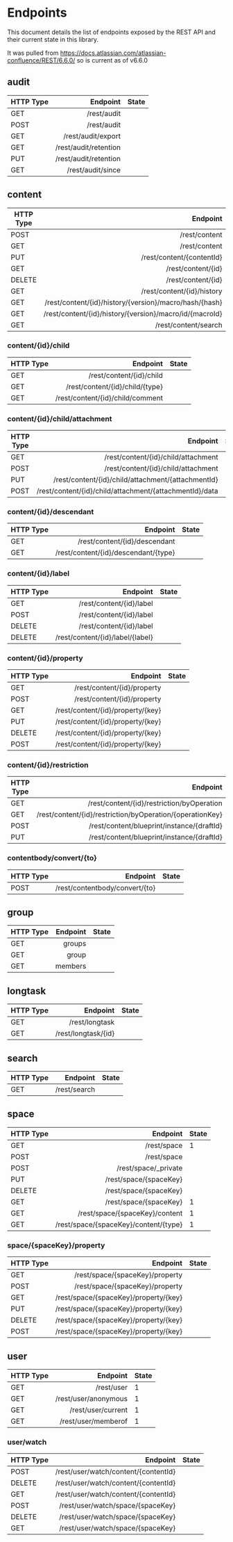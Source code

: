 # Endpoints

This document details the list of endpoints exposed by the REST API and their current 
state in this library.

It was pulled from https://docs.atlassian.com/atlassian-confluence/REST/6.6.0/ so 
is current as of v6.6.0

## audit

| HTTP Type | Endpoint                                                | State |
|-----------|--------------------------------------------------------:|-------|
|GET        |/rest/audit                                              |       |
|POST       |/rest/audit                                              |       |
|GET        |/rest/audit/export                                       |       |
|GET        |/rest/audit/retention                                    |       |
|PUT        |/rest/audit/retention                                    |       |
|GET        |/rest/audit/since                                        |       |

## content

| HTTP Type | Endpoint                                                | State |
|-----------|--------------------------------------------------------:|-------|
|POST       |/rest/content                                            |       |
|GET        |/rest/content                                            |       |
|PUT        |/rest/content/{contentId}                                |       |
|GET        |/rest/content/{id}                                       |       |
|DELETE     |/rest/content/{id}                                       |       |
|GET        |/rest/content/{id}/history                               |       |
|GET        |/rest/content/{id}/history/{version}/macro/hash/{hash}   |       |
|GET        |/rest/content/{id}/history/{version}/macro/id/{macroId}  |       |
|GET        |/rest/content/search                                     |       |

### content/{id}/child

| HTTP Type | Endpoint                                                | State |
|-----------|--------------------------------------------------------:|-------|
|GET        |/rest/content/{id}/child                                 |       |
|GET        |/rest/content/{id}/child/{type}                          |       |
|GET        |/rest/content/{id}/child/comment                         |       |

### content/{id}/child/attachment

| HTTP Type | Endpoint                                                | State |
|-----------|--------------------------------------------------------:|-------|
|GET        |/rest/content/{id}/child/attachment                      |       |
|POST       |/rest/content/{id}/child/attachment                      |       |
|PUT        |/rest/content/{id}/child/attachment/{attachmentId}       |       |
|POST       |/rest/content/{id}/child/attachment/{attachmentId}/data  |       |

### content/{id}/descendant

| HTTP Type | Endpoint                                                | State |
|-----------|--------------------------------------------------------:|-------|
|GET        |/rest/content/{id}/descendant                            |       |
|GET        |/rest/content/{id}/descendant/{type}                     |       |

### content/{id}/label

| HTTP Type | Endpoint                                                | State |
|-----------|--------------------------------------------------------:|-------|
|GET        |/rest/content/{id}/label                                 |       |
|POST       |/rest/content/{id}/label                                 |       |
|DELETE     |/rest/content/{id}/label                                 |       |
|DELETE     |/rest/content/{id}/label/{label}                         |       |

### content/{id}/property

| HTTP Type | Endpoint                                                | State |
|-----------|--------------------------------------------------------:|-------|
|GET        |/rest/content/{id}/property                              |       |
|POST       |/rest/content/{id}/property                              |       |
|GET        |/rest/content/{id}/property/{key}                        |       |
|PUT        |/rest/content/{id}/property/{key}                        |       |
|DELETE     |/rest/content/{id}/property/{key}                        |       |
|POST       |/rest/content/{id}/property/{key}                        |       |

### content/{id}/restriction

| HTTP Type | Endpoint                                                | State |
|-----------|--------------------------------------------------------:|-------|
|GET        |/rest/content/{id}/restriction/byOperation               |       |
|GET        |/rest/content/{id}/restriction/byOperation/{operationKey}|       |
|POST       |/rest/content/blueprint/instance/{draftId}               |       |
|PUT        |/rest/content/blueprint/instance/{draftId}               |       |

### contentbody/convert/{to}

| HTTP Type | Endpoint                                                | State |
|-----------|--------------------------------------------------------:|-------|
|POST       |/rest/contentbody/convert/{to}                           |       |

## group

| HTTP Type | Endpoint                                                | State |
|-----------|--------------------------------------------------------:|-------|
|GET        |groups                                                   |       |
|GET        |group                                                    |       |
|GET        |members                                                  |       |

## longtask

| HTTP Type | Endpoint                                                | State |
|-----------|--------------------------------------------------------:|-------|
|GET        |/rest/longtask                                           |       |
|GET        |/rest/longtask/{id}                                      |       |

## search

| HTTP Type | Endpoint                                                | State |
|-----------|--------------------------------------------------------:|-------|
|GET        |/rest/search                                             |       |

## space

| HTTP Type | Endpoint                                                | State |
|-----------|--------------------------------------------------------:|-------|
|GET        |/rest/space                                              | 1     |
|POST       |/rest/space                                              |       |
|POST       |/rest/space/_private                                     |       |
|PUT        |/rest/space/{spaceKey}                                   |       |
|DELETE     |/rest/space/{spaceKey}                                   |       |
|GET        |/rest/space/{spaceKey}                                   | 1     |
|GET        |/rest/space/{spaceKey}/content                           | 1     |
|GET        |/rest/space/{spaceKey}/content/{type}                    | 1     |

### space/{spaceKey}/property

| HTTP Type | Endpoint                                                | State |
|-----------|--------------------------------------------------------:|-------|
|GET        |/rest/space/{spaceKey}/property                          |       |
|POST       |/rest/space/{spaceKey}/property                          |       |
|GET        |/rest/space/{spaceKey}/property/{key}                    |       |
|PUT        |/rest/space/{spaceKey}/property/{key}                    |       |
|DELETE     |/rest/space/{spaceKey}/property/{key}                    |       |
|POST       |/rest/space/{spaceKey}/property/{key}                    |       |

## user

| HTTP Type | Endpoint                                                | State |
|-----------|--------------------------------------------------------:|-------|
|GET        |/rest/user                                               | 1     |
|GET        |/rest/user/anonymous                                     | 1     |
|GET        |/rest/user/current                                       | 1     |
|GET        |/rest/user/memberof                                      | 1     |

### user/watch

| HTTP Type | Endpoint                                                | State |
|-----------|--------------------------------------------------------:|-------|
|POST       |/rest/user/watch/content/{contentId}                     |       |
|DELETE     |/rest/user/watch/content/{contentId}                     |       |
|GET        |/rest/user/watch/content/{contentId}                     |       |
|POST       |/rest/user/watch/space/{spaceKey}                        |       |
|DELETE     |/rest/user/watch/space/{spaceKey}                        |       |
|GET        |/rest/user/watch/space/{spaceKey}                        |       |
